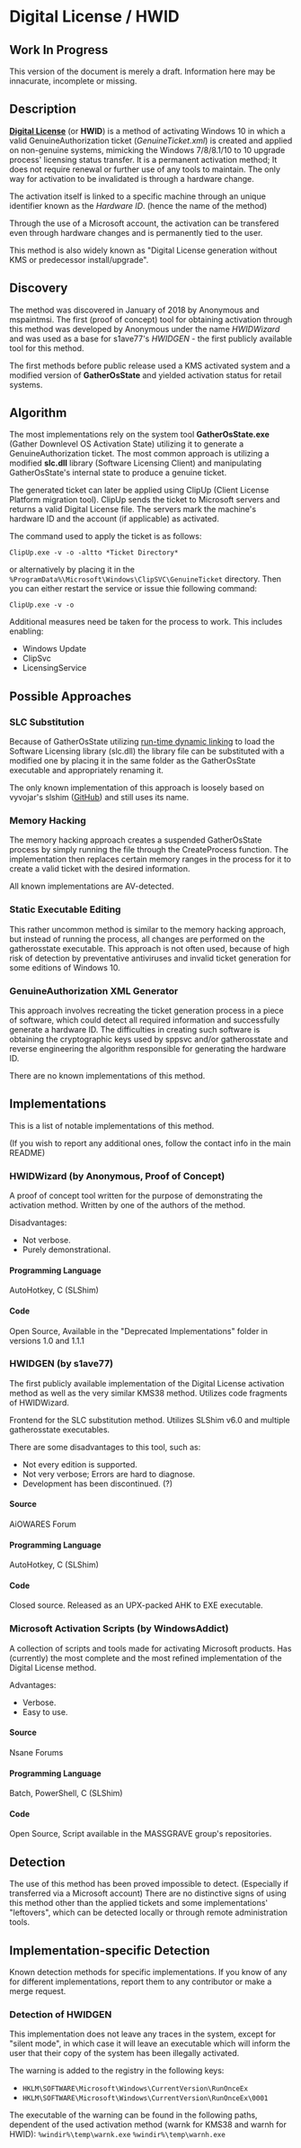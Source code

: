 # Digital License / HWID
## Work In Progress
This version of the document is merely a draft.
Information here may be innacurate, incomplete or missing.

## Description
[**Digital License**][1] (or **HWID**) is a method of activating Windows 10 in which
a valid GenuineAuthorization ticket (*GenuineTicket.xml*) is created and applied
on non-genuine systems, mimicking the Windows 7/8/8.1/10 to 10 upgrade process'
licensing status transfer.
It is a permanent activation method; It does not require
renewal or further use of any tools to maintain. The only way for activation to
be invalidated is through a hardware change.

The activation itself is linked to a specific machine through an unique
identifier known as the *Hardware ID*. (hence the name of the method)

Through the use of a Microsoft account, the activation can be transfered even
through hardware changes and is permanently tied to the user.

This method is also widely known as "Digital License generation without KMS or
predecessor install/upgrade".

## Discovery
The method was discovered in January of 2018 by Anonymous and mspaintmsi.
The first (proof of concept) tool for obtaining activation through this method
was developed by Anonymous under the name *HWIDWizard* and was used as a base
for s1ave77's *HWIDGEN* - the first publicly available tool for this method.

The first methods before public release used a KMS activated system and a 
modified version of **GatherOsState** and yielded activation status for retail
systems.

## Algorithm
The most implementations rely on the system tool **GatherOsState.exe** (Gather
Downlevel OS Activation State) utilizing it to generate a GenuineAuthorization
ticket. The most common approach is utilizing a modified **slc.dll** library
(Software Licensing Client) and manipulating GatherOsState's internal state to
produce a genuine ticket.

The generated ticket can later be applied using ClipUp (Client License Platform
migration tool). ClipUp sends the ticket to Microsoft servers and returns a
valid Digital License file. The servers mark the machine's hardware ID and the
account (if applicable) as activated.

The command used to apply the ticket is as follows:
```
ClipUp.exe -v -o -altto *Ticket Directory*
```
or alternatively by placing it in the
`%ProgramData%\Microsoft\Windows\ClipSVC\GenuineTicket` directory. Then you can
either restart the service or issue thie following command:
```
ClipUp.exe -v -o
```

Additional measures need be taken for the process to work. This includes
enabling:
 * Windows Update
 * ClipSvc
 * LicensingService

## Possible Approaches
### SLC Substitution
Because of GatherOsState utilizing [run-time dynamic linking][2] to load the 
Software Licensing library (slc.dll) the library file can be substituted with
a modified one by placing it in the same folder as the GatherOsState executable
and appropriately renaming it.

The only known implementation of this approach is loosely based on vyvojar's 
slshim ([GitHub][3]) and still uses its name.

### Memory Hacking
The memory hacking approach creates a suspended GatherOsState process by simply
running the file through the CreateProcess function. The implementation then
replaces certain memory ranges in the process for it to create a valid ticket
with the desired information.

All known implementations are AV-detected.

### Static Executable Editing
This rather uncommon method is similar to the memory hacking approach, but
instead of running the process, all changes are performed on the gatherosstate
executable. This approach is not often used, because of high risk of detection
by preventative antiviruses and invalid ticket generation for some editions of
Windows 10.

### GenuineAuthorization XML Generator
This approach involves recreating the ticket generation process in a piece of
software, which could detect all required information and successfully generate
a hardware ID. The difficulties in creating such software is obtaining the
cryptographic keys used by sppsvc and/or gatherosstate and reverse engineering
the algorithm responsible for generating the hardware ID.

There are no known implementations of this method.

## Implementations
This is a list of notable implementations of this method.

(If you wish to report any additional ones, follow the contact info in the main README)

### HWIDWizard (by Anonymous, Proof of Concept)
A proof of concept tool written for the purpose of demonstrating the activation
method. Written by one of the authors of the method.

Disadvantages:
 * Not verbose.
 * Purely demonstrational.

#### Programming Language
AutoHotkey, C (SLShim)

#### Code
Open Source, Available in the "Deprecated Implementations" folder in versions 1.0 and 1.1.1

### HWIDGEN (by s1ave77)
The first publicly available implementation of the Digital License
activation method as well as the very similar KMS38 method. Utilizes
code fragments of HWIDWizard.

Frontend for the SLC substitution method. Utilizes SLShim v6.0 and multiple
gatherosstate executables.

There are some disadvantages to this tool, such as:
 * Not every edition is supported.
 * Not very verbose; Errors are hard to diagnose.
 * Development has been discontinued. (?)

#### Source
AiOWARES Forum

#### Programming Language
AutoHotkey, C (SLShim)

#### Code
Closed source. Released as an UPX-packed AHK to EXE executable.

### Microsoft Activation Scripts (by WindowsAddict)
A collection of scripts and tools made for activating Microsoft products. Has
(currently) the most complete and the most refined implementation of the Digital
License method.

Advantages:
 * Verbose.
 * Easy to use.

#### Source
Nsane Forums

#### Programming Language
Batch, PowerShell, C (SLShim)

#### Code
Open Source, Script available in the MASSGRAVE group's repositories.

## Detection
The use of this method has been proved impossible to detect. (Especially if
transferred via a Microsoft account)
There are no distinctive signs of using this method other than the applied
tickets and some implementations' "leftovers", which can be detected
locally or through remote administration tools.

## Implementation-specific Detection
Known detection methods for specific implementations. If you know of any for
different implementations, report them to any contributor or make a merge
request.

### Detection of HWIDGEN
This implementation does not leave any traces in the system, except for "silent
mode", in which case it will leave an executable which will inform the user that
their copy of the system has been illegally activated.

The warning is added to the registry in the following keys:
 * `HKLM\SOFTWARE\Microsoft\Windows\CurrentVersion\RunOnceEx`
 * `HKLM\SOFTWARE\Microsoft\Windows\CurrentVersion\RunOnceEx\0001`

The executable of the warning can be found in the following paths, dependent of
the used activation method (warnk for KMS38 and warnh for HWID):
`%windir%\temp\warnk.exe`
`%windir%\temp\warnh.exe`

[1]: https://support.microsoft.com/en-us/help/12440/windows-10-activate
[2]: https://docs.microsoft.com/en-us/windows/win32/dlls/run-time-dynamic-linking
[3]: https://github.com/vyvojar/slshim
